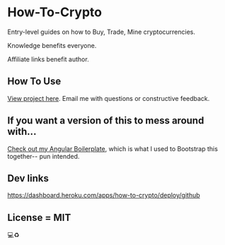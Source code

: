 # How-To-Crypto

Entry-level guides on how to Buy, Trade, Mine cryptocurrencies.

Knowledge benefits everyone.

Affiliate links benefit author.

## How To Use
[View project here](https://how-to-crypto.herokuapp.com/). Email me with questions or constructive feedback.

## If you want a version of this to mess around with...
[Check out my Angular Boilerplate](https://github.com/Adjectival/ng-boiler), which is what I used to Bootstrap this together-- pun intended.

## Dev links
https://dashboard.heroku.com/apps/how-to-crypto/deploy/github

## License = MIT
:computer::recycle:
